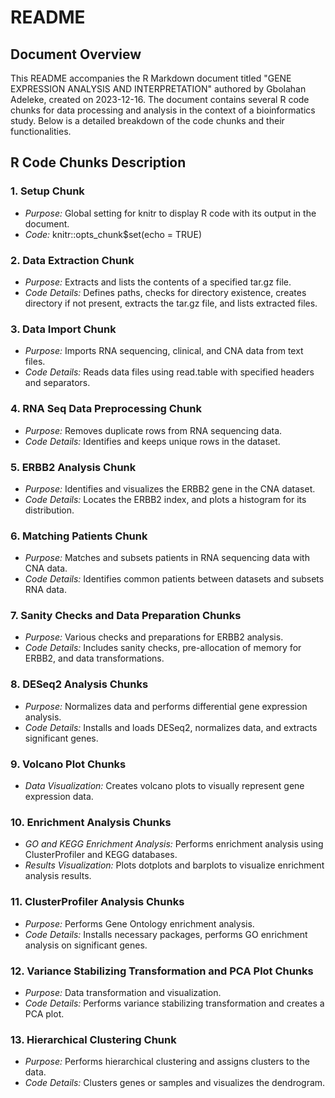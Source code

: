 # README

## Document Overview

This README accompanies the R Markdown document titled "GENE EXPRESSION ANALYSIS AND INTERPRETATION" authored by Gbolahan Adeleke, created on 2023-12-16.
The document contains several R code chunks for data processing and analysis in the context of a bioinformatics study. Below is a detailed breakdown of the code chunks and their functionalities.

## R Code Chunks Description

### 1. Setup Chunk
- *Purpose:* Global setting for knitr to display R code with its output in the document.
- *Code:* knitr::opts_chunk$set(echo = TRUE)

### 2. Data Extraction Chunk
- *Purpose:* Extracts and lists the contents of a specified tar.gz file.
- *Code Details:* Defines paths, checks for directory existence, creates directory if not present, extracts the tar.gz file, and lists extracted files.

### 3. Data Import Chunk
- *Purpose:* Imports RNA sequencing, clinical, and CNA data from text files.
- *Code Details:* Reads data files using read.table with specified headers and separators.

### 4. RNA Seq Data Preprocessing Chunk
- *Purpose:* Removes duplicate rows from RNA sequencing data.
- *Code Details:* Identifies and keeps unique rows in the dataset.

### 5. ERBB2 Analysis Chunk
- *Purpose:* Identifies and visualizes the ERBB2 gene in the CNA dataset.
- *Code Details:* Locates the ERBB2 index, and plots a histogram for its distribution.

### 6. Matching Patients Chunk
- *Purpose:* Matches and subsets patients in RNA sequencing data with CNA data.
- *Code Details:* Identifies common patients between datasets and subsets RNA data.

### 7. Sanity Checks and Data Preparation Chunks
- *Purpose:* Various checks and preparations for ERBB2 analysis.
- *Code Details:* Includes sanity checks, pre-allocation of memory for ERBB2, and data transformations.

### 8. DESeq2 Analysis Chunks
- *Purpose:* Normalizes data and performs differential gene expression analysis.
- *Code Details:* Installs and loads DESeq2, normalizes data, and extracts significant genes.

### 9. Volcano Plot Chunks
- *Data Visualization:* Creates volcano plots to visually represent gene expression data.

### 10. Enrichment Analysis Chunks
- *GO and KEGG Enrichment Analysis:* Performs enrichment analysis using ClusterProfiler and KEGG databases.
- *Results Visualization:* Plots dotplots and barplots to visualize enrichment analysis results.

### 11. ClusterProfiler Analysis Chunks
- *Purpose:* Performs Gene Ontology enrichment analysis.
- *Code Details:* Installs necessary packages, performs GO enrichment analysis on significant genes.

### 12. Variance Stabilizing Transformation and PCA Plot Chunks
- *Purpose:* Data transformation and visualization.
- *Code Details:* Performs variance stabilizing transformation and creates a PCA plot.

### 13. Hierarchical Clustering Chunk
- *Purpose:* Performs hierarchical clustering and assigns clusters to the data.
- *Code Details:* Clusters genes or samples and visualizes the dendrogram.
